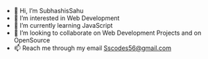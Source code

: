 - 👋 Hi, I’m SubhashisSahu
- 👀 I’m interested in Web Development
- 🌱 I’m currently learning JavaScript
- 💞️ I’m looking to collaborate on Web Development Projects and on OpenSource
- 📫 Reach me through my email Sscodes56@gmail.com

<!---
SubhashisSahu2/SubhashisSahu2 is a ✨ special ✨ repository because its `README.md` (this file) appears on your GitHub profile.
You can click the Preview link to take a look at your changes.
--->
